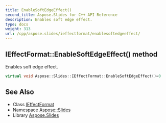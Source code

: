 ```yaml
---
title: EnableSoftEdgeEffect()
second_title: Aspose.Slides for C++ API Reference
description: Enables soft edge effect.
type: docs
weight: 313
url: /cpp/aspose.slides/ieffectformat/enablesoftedgeeffect/
---
```

## IEffectFormat::EnableSoftEdgeEffect() method


Enables soft edge effect.

```cpp
virtual void Aspose::Slides::IEffectFormat::EnableSoftEdgeEffect()=0
```

## See Also

* Class [IEffectFormat](./)
* Namespace [Aspose::Slides](../)
* Library [Aspose.Slides](../../)